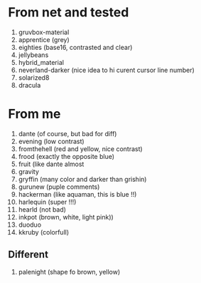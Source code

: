 
# From net and tested

1. gruvbox-material
2. apprentice (grey)
3. eighties (base16, contrasted and clear)
4. jellybeans
5. hybrid_material
6. neverland-darker (nice idea to hi curent cursor line number)
7. solarized8
8. dracula

# From me
1. dante (of course, but bad for diff)
2. evening (low contrast)
3. fromthehell (red and yellow, nice contrast)
4. frood (exactly the opposite blue)
5. fruit (like dante almost
6. gravity
7. gryffin (many color and darker than grishin)
8. gurunew (puple comments)
9. hackerman (like aquaman, this is blue !!)
10. harlequin (super !!!)
11. hearld (not bad)
12. inkpot (brown, white, light pink))
13. duoduo
14. kkruby (colorfull)


## Different

1. palenight (shape fo brown, yellow)
